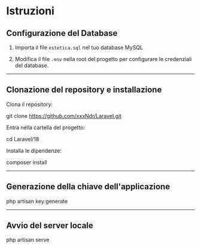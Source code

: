 # Istruzioni

## Configurazione del Database

1. Importa il file `estetica.sql` nel tuo database MySQL


2. Modifica il file `.env` nella root del progetto per configurare le credenziali del database.

---

## Clonazione del repository e installazione

Clona il repository:

git clone https://github.com/xxxNdr/Laravel.git

Entra nella cartella del progetto:

cd Laravel/18

Installa le dipendenze:

composer install


---

## Generazione della chiave dell'applicazione

php artisan key:generate

---

## Avvio del server locale

php artisan serve
